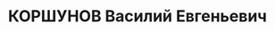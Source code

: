 ---
title: КОРШУНОВ Василий Евгеньевич
description: "Род. в 1902, Костромская обл., Нейский р-н, дер. Дементьево. Проживал:\
  \ Ярославская обл., Угличский р-н, г. Углич, Пионерский пер., 6. Угличская МТС,\
  \ Директор \n  Арестован 25.06.1937. Обв. по ст. 58-8, 58-11. Приговор: ВК ВС СССР,\
  \ 29.12.1937 – ВМН. Расстрелян 30.12.1937. \n  Реабилитирован ВК ВС СССР 14.01.1958"
---